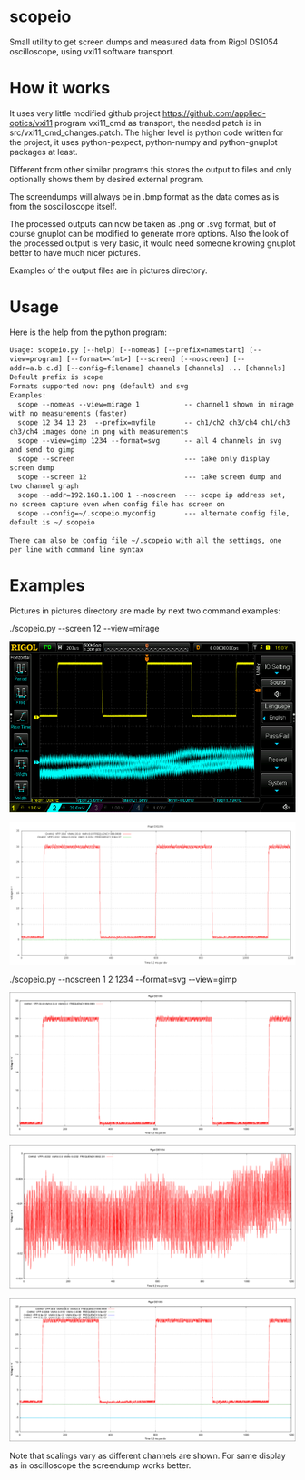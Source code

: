# scopeio
Small utility to get screen dumps and measured data from Rigol DS1054 oscilloscope, using vxi11 software transport.

# How it works

It uses very little modified github project https://github.com/applied-optics/vxi11 program vxi11_cmd as transport, the needed patch is in src/vxi11_cmd_changes.patch. The higher level is python code written for the project, it uses python-pexpect, python-numpy and python-gnuplot packages at least.

Different from other similar programs this stores the output to files and only  optionally shows them by desired external program.

The screendumps will always be in .bmp format as the data comes as is from the soscilloscope itself.

The processed outputs can now be taken as .png or .svg format, but of course gnuplot can be modified to generate more options. Also the look of the processed output is very basic, it would need someone knowing gnuplot better to have much nicer pictures.

Examples of the output files are in pictures directory.

# Usage

Here is the help from the python program:

```
Usage: scopeio.py [--help] [--nomeas] [--prefix=namestart] [--view=program] [--format=<fmt>] [--screen] [--noscreen] [--addr=a.b.c.d] [--config=filename] channels [channels] ... [channels]
Default prefix is scope
Formats supported now: png (default) and svg
Examples:
  scope --nomeas --view=mirage 1           -- channel1 shown in mirage with no measurements (faster)
  scope 12 34 13 23  --prefix=myfile       -- ch1/ch2 ch3/ch4 ch1/ch3 ch3/ch4 images done in png with measurements
  scope --view=gimp 1234 --format=svg      -- all 4 channels in svg and send to gimp
  scope --screen                           --- take only display screen dump
  scope --screen 12                        --- take screen dump and two channel graph
  scope --addr=192.168.1.100 1 --noscreen  --- scope ip address set, no screen capture even when config file has screen on
  scope --config=~/.scopeio.myconfig       --- alternate config file, default is ~/.scopeio

There can also be config file ~/.scopeio with all the settings, one per line with command line syntax
```

# Examples

Pictures in pictures directory are made by next two command examples:

./scopeio.py --screen 12 --view=mirage

![Screendump converted ro png for viewing here](pictures/bmp/scope-screendump-10.06.2015-17.44.38.png)

![Measurement of two channels](pictures/png/scope-12-10.06.2015-17.45.09.png)

./scopeio.py --noscreen 1 2 1234 --format=svg --view=gimp

![Measurement of one channel](pictures/svg/scope-1-10.06.2015-17.45.52.svg.png)

![Measurement of one channel](pictures/svg/scope-2-10.06.2015-17.46.10.svg.png)

![Measurement of fuor channels](pictures/svg/scope-1234-10.06.2015-17.47.07.svg.png)

Note that scalings vary as different channels are shown. 
For same display as in oscilloscope the screendump works better.
